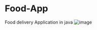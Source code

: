 # Food-App
Food delivery Application in java
![image](https://user-images.githubusercontent.com/56680878/176168878-0aab4c6f-6887-448a-bc28-f1cbaa0e0115.png)
